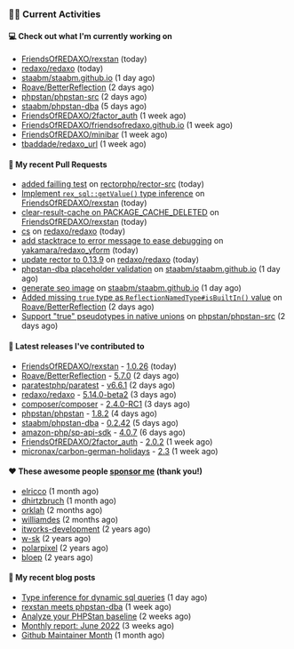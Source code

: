 ### 👨‍💻 Current Activities


#### 💻 Check out what I'm currently working on

- [FriendsOfREDAXO/rexstan](https://github.com/FriendsOfREDAXO/rexstan) (today)
- [redaxo/redaxo](https://github.com/redaxo/redaxo) (today)
- [staabm/staabm.github.io](https://github.com/staabm/staabm.github.io) (1 day ago)
- [Roave/BetterReflection](https://github.com/Roave/BetterReflection) (2 days ago)
- [phpstan/phpstan-src](https://github.com/phpstan/phpstan-src) (2 days ago)
- [staabm/phpstan-dba](https://github.com/staabm/phpstan-dba) (5 days ago)
- [FriendsOfREDAXO/2factor_auth](https://github.com/FriendsOfREDAXO/2factor_auth) (1 week ago)
- [FriendsOfREDAXO/friendsofredaxo.github.io](https://github.com/FriendsOfREDAXO/friendsofredaxo.github.io) (1 week ago)
- [FriendsOfREDAXO/minibar](https://github.com/FriendsOfREDAXO/minibar) (1 week ago)
- [tbaddade/redaxo_url](https://github.com/tbaddade/redaxo_url) (1 week ago)


#### 🔨 My recent Pull Requests

- [added failling test](https://github.com/rectorphp/rector-src/pull/2708) on [rectorphp/rector-src](https://github.com/rectorphp/rector-src) (today)
- [Implement `rex_sql::getValue()` type inference](https://github.com/FriendsOfREDAXO/rexstan/pull/49) on [FriendsOfREDAXO/rexstan](https://github.com/FriendsOfREDAXO/rexstan) (today)
- [clear-result-cache on PACKAGE_CACHE_DELETED](https://github.com/FriendsOfREDAXO/rexstan/pull/48) on [FriendsOfREDAXO/rexstan](https://github.com/FriendsOfREDAXO/rexstan) (today)
- [cs](https://github.com/redaxo/redaxo/pull/5263) on [redaxo/redaxo](https://github.com/redaxo/redaxo) (today)
- [add stacktrace to error message to ease debugging](https://github.com/yakamara/redaxo_yform/pull/1293) on [yakamara/redaxo_yform](https://github.com/yakamara/redaxo_yform) (today)
- [update rector to 0.13.9](https://github.com/redaxo/redaxo/pull/5262) on [redaxo/redaxo](https://github.com/redaxo/redaxo) (today)
- [phpstan-dba placeholder validation](https://github.com/staabm/staabm.github.io/pull/29) on [staabm/staabm.github.io](https://github.com/staabm/staabm.github.io) (1 day ago)
- [generate seo image](https://github.com/staabm/staabm.github.io/pull/28) on [staabm/staabm.github.io](https://github.com/staabm/staabm.github.io) (1 day ago)
- [Added missing `true` type as `ReflectionNamedType#isBuiltIn()` value](https://github.com/Roave/BetterReflection/pull/1152) on [Roave/BetterReflection](https://github.com/Roave/BetterReflection) (2 days ago)
- [Support &#34;true&#34; pseudotypes in native unions](https://github.com/phpstan/phpstan-src/pull/1539) on [phpstan/phpstan-src](https://github.com/phpstan/phpstan-src) (2 days ago)


#### 🔭 Latest releases I've contributed to

- [FriendsOfREDAXO/rexstan](https://github.com/FriendsOfREDAXO/rexstan) - [1.0.26](https://github.com/FriendsOfREDAXO/rexstan/releases/tag/1.0.26) (today)
- [Roave/BetterReflection](https://github.com/Roave/BetterReflection) - [5.7.0](https://github.com/Roave/BetterReflection/releases/tag/5.7.0) (2 days ago)
- [paratestphp/paratest](https://github.com/paratestphp/paratest) - [v6.6.1](https://github.com/paratestphp/paratest/releases/tag/v6.6.1) (2 days ago)
- [redaxo/redaxo](https://github.com/redaxo/redaxo) - [5.14.0-beta2](https://github.com/redaxo/redaxo/releases/tag/5.14.0-beta2) (3 days ago)
- [composer/composer](https://github.com/composer/composer) - [2.4.0-RC1](https://github.com/composer/composer/releases/tag/2.4.0-RC1) (3 days ago)
- [phpstan/phpstan](https://github.com/phpstan/phpstan) - [1.8.2](https://github.com/phpstan/phpstan/releases/tag/1.8.2) (4 days ago)
- [staabm/phpstan-dba](https://github.com/staabm/phpstan-dba) - [0.2.42](https://github.com/staabm/phpstan-dba/releases/tag/0.2.42) (5 days ago)
- [amazon-php/sp-api-sdk](https://github.com/amazon-php/sp-api-sdk) - [4.0.7](https://github.com/amazon-php/sp-api-sdk/releases/tag/4.0.7) (6 days ago)
- [FriendsOfREDAXO/2factor_auth](https://github.com/FriendsOfREDAXO/2factor_auth) - [2.0.2](https://github.com/FriendsOfREDAXO/2factor_auth/releases/tag/2.0.2) (1 week ago)
- [micronax/carbon-german-holidays](https://github.com/micronax/carbon-german-holidays) - [2.3](https://github.com/micronax/carbon-german-holidays/releases/tag/2.3) (1 week ago)


#### ❤️ These awesome people [sponsor me](https://github.com/sponsors/staabm) (thank you!)

- [elricco](https://github.com/elricco) (1 month ago)
- [dhirtzbruch](https://github.com/dhirtzbruch) (1 month ago)
- [orklah](https://github.com/orklah) (2 months ago)
- [williamdes](https://github.com/williamdes) (2 months ago)
- [itworks-development](https://github.com/itworks-development) (2 years ago)
- [w-sk](https://github.com/w-sk) (2 years ago)
- [polarpixel](https://github.com/polarpixel) (2 years ago)
- [bloep](https://github.com/bloep) (2 years ago)

#### 📜 My recent blog posts

- [Type inference for dynamic sql queries](https://staabm.github.io/2022/07/23/phpstan-dba-inference-placeholder.html) (1 day ago)
- [rexstan meets phpstan-dba](https://staabm.github.io/2022/07/12/rexstan-meets-phpstan-dba.html) (1 week ago)
- [Analyze your PHPStan baseline](https://staabm.github.io/2022/07/04/phpstan-baseline-analysis.html) (2 weeks ago)
- [Monthly report: June 2022](https://staabm.github.io/2022/06/30/monthly-report-june.html) (3 weeks ago)
- [Github Maintainer Month](https://staabm.github.io/2022/06/24/github-maintainer-month.html) (1 month ago)
